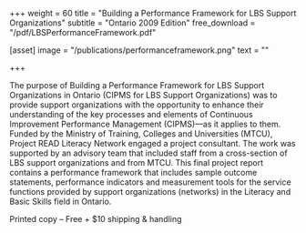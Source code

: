 +++
weight = 60
title = "Building a Performance Framework for LBS Support Organizations"
subtitle = "Ontario 2009 Edition"
free_download = "/pdf/LBSPerformanceFramework.pdf"

[asset]
  image = "/publications/performanceframework.png"
  text = ""


+++

The purpose of Building a Performance Framework for LBS Support Organizations in Ontario (CIPMS for LBS Support Organizations) was to provide support organizations with the opportunity to enhance their understanding of the key processes and elements of Continuous Improvement Performance Management (CIPMS)—as it applies to them. Funded by the Ministry of Training, Colleges and Universities (MTCU), Project READ Literacy Network engaged a project consultant. The work was supported by an advisory team that included staff from a cross-section of LBS support organizations and from MTCU. This final project report contains a performance framework that includes sample outcome statements, performance indicators and measurement tools for the service functions provided by support organizations (networks) in the Literacy and Basic Skills field in Ontario.  
  
Printed copy – Free + $10 shipping & handling